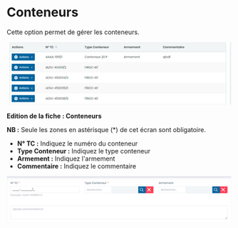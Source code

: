 # Conteneurs

Cette option permet de gérer les conteneurs.

![](../../../.gitbook/assets/conteneur1.PNG)

**Edition de la fiche : Conteneurs**

**NB :** Seule les zones en astérisque (\*) de cet écran sont obligatoire.

* **N° TC :** Indiquez le numéro du conteneur
* **Type Conteneur :** Indiquez le type conteneur&#x20;
* **Armement :** Indiquez l'armement&#x20;
* **Commentaire :** Indiquez le commentaire

![](../../../.gitbook/assets/conteneur2.PNG)
